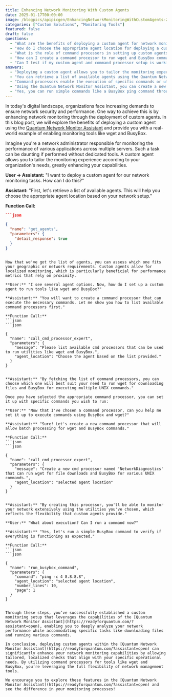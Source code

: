 ```yaml
---
title: Enhancing Network Monitoring With Custom Agents
date: 2025-01-17T00:00:00
image: /blogpics/apipicgen/EnhancingNetworkMonitoringWithCustomAgents-ZAH9GWJUK6.jpg
categories: ["Custom Solutions", "Monitoring Tools"]
featured: false
draft: false
questions:
  - "What are the benefits of deploying a custom agent for network monitoring?"
  - "How do I choose the appropriate agent location for deploying a custom agent?"
  - "What is the role of command processors in setting up custom agents?"
  - "How can I create a command processor to run wget and BusyBox commands?"
  - "Can I test if my custom agent and command processor setup is working correctly?"
answers:
  - "Deploying a custom agent allows you to tailor the monitoring experience to your organization's specific needs, enabling localized monitoring that improves performance metrics and provides greater flexibility in managing network tasks."
  - "You can retrieve a list of available agents using the Quantum Network Monitor Assistant, then select an agent based on geographic or network proximity to ensure localized and efficient monitoring."
  - "Command processors enable the execution of specific commands or utilities, such as wget and BusyBox, within the custom agent environment, allowing you to run network diagnostics and file downloads as part of your monitoring tasks."
  - "Using the Quantum Network Monitor Assistant, you can create a new command processor by specifying its name and the commands it should support, such as wget for file downloads and BusyBox for various UNIX commands, enabling batch processing and flexible network diagnostics."
  - "Yes, you can run simple commands like a BusyBox ping command through the custom agent to verify that the setup is functioning as expected and that the monitoring tools are properly executing."
---
```

In today's digital landscape, organizations face increasing demands to ensure network security and performance. One way to achieve this is by enhancing network monitoring through the deployment of custom agents. In this blog post, we will explore the benefits of deploying a custom agent using the [Quantum Network Monitor Assistant](https://readyforquantum.com/?assistant=open) and provide you with a real-world example of enabling monitoring tools like wget and BusyBox.

Imagine you're a network administrator responsible for monitoring the performance of various applications across multiple servers. Such a task can be daunting if performed without dedicated tools. A custom agent allows you to tailor the monitoring experience according to your organization's needs, greatly enhancing your capabilities.

**User → Assistant:** "I want to deploy a custom agent for our network monitoring tasks. How can I do this?"

**Assistant:** "First, let's retrieve a list of available agents. This will help you choose the appropriate agent location based on your network setup."

**Function Call:**
```json
```json

{
  "name": "get_agents",
  "parameters": {
    "detail_response": true
  }
}
```
```

Now that we've got the list of agents, you can assess which one fits your geographic or network requirements. Custom agents allow for localized monitoring, which is particularly beneficial for performance metrics that rely on proximity.

**User:** "I see several agent options. Now, how do I set up a custom agent to run tools like wget and BusyBox?"

**Assistant:** "You will want to create a command processor that can execute the necessary commands. Let me show you how to list available command processors first."

**Function Call:**
```json
```json

{
  "name": "call_cmd_processor_expert",
  "parameters": {
    "message": "Please list available cmd processors that can be used to run utilities like wget and BusyBox.",
    "agent_location": "Choose the agent based on the list provided."
  }
}
```
```

**Assistant:** "By fetching the list of command processors, you can choose which one will best suit your need to run wget for downloading files and BusyBox for executing multiple UNIX commands."

Once you have selected the appropriate command processor, you can set it up with specific commands you wish to run:

**User:** "Now that I've chosen a command processor, can you help me set it up to execute commands using BusyBox and wget?"

**Assistant:** "Sure! Let's create a new command processor that will allow batch processing for wget and BusyBox commands."

**Function Call:**
```json
```json

{
  "name": "call_cmd_processor_expert",
  "parameters": {
    "message": "Create a new cmd processor named 'NetworkDiagnostics' that can run wget for file downloads and BusyBox for various UNIX commands.",
    "agent_location": "selected agent location"
  }
}
```
```

**Assistant:** "By creating this processor, you'll be able to monitor your network extensively using the utilities you've chosen, which reflects the flexibility that custom agents provide."

**User:** "What about execution? Can I run a command now?"

**Assistant:** "Yes, let's run a simple BusyBox command to verify if everything is functioning as expected."

**Function Call:**
```json
```json

{
  "name": "run_busybox_command",
  "parameters": {
    "command": "ping -c 4 8.8.8.8",
    "agent_location": "selected agent location",
    "number_lines": 10,
    "page": 1
  }
}
```
```

Through these steps, you’ve successfully established a custom monitoring setup that leverages the capabilities of the [Quantum Network Monitor Assistant](https://readyforquantum.com/?assistant=open), enabling you to deeply analyze your network performance while accommodating specific tasks like downloading files and running various commands.

In conclusion, deploying custom agents within the [Quantum Network Monitor Assistant](https://readyforquantum.com/?assistant=open) can significantly enhance your network monitoring capabilities by allowing tailored, localized checks that align with your specific operational needs. By utilizing command processors for tools like wget and BusyBox, you’re leveraging the full flexibility of network management tools.

We encourage you to explore these features in the [Quantum Network Monitor Assistant](https://readyforquantum.com/?assistant=open) and see the difference in your monitoring processes!